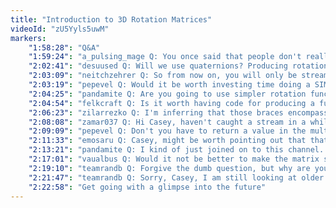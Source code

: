 ```yaml
---
title: "Introduction to 3D Rotation Matrices"
videoId: "zU5Yyls5uwM"
markers:
    "1:58:28": "Q&A"
    "1:59:24": "a_pulsing_mage Q: You once said that people don't really use matrices as the storage in real world things. Can you talk about the alternatives?"
    "2:02:41": "desuused Q: Will we use quaternions? Producing rotation matrix from quaternions seems a good idea"
    "2:03:09": "neitchzehrer Q: So from now on, you will only be streaming on Saturday and Sunday?"
    "2:03:19": "pepevel Q: Would it be worth investing time doing a SIMD optimization for matrix multiplication, or is it like killing ants with a rifle?"
    "2:04:25": "pandamite Q: Are you going to use simpler rotation functions that are mainly focused on smaller matrices such as your 4x4, then emphasizing another method on much larger matrices?"
    "2:04:54": "felkcraft Q: Is it worth having code for producing a full rotation matrix (x, y and z) at once instead of multiplying three different matrices?"
    "2:06:23": "zilarrezko Q: I'm inferring that those braces encompassing the four rows in those matrix operations aren't doing anything? (It isn't creating an extra dimension in the matrix?)"
    "2:08:08": "zamar037 Q: Hi Casey, haven't caught a stream in a while. How are things going?"
    "2:09:09": "pepevel Q: Don't you have to return a value in the multiplication function?"
    "2:11:33": "emosaru	Q: Casey, might be worth pointing out that that behavior in MSVC is specific to inline functions"
    "2:13:21": "pandamite Q: I kind of just joined on to this channel. Sorry about the lack of the knowledge of the code so far, but I was referring to the case of having such large matrices that you would consider partitioning the matrices into separate parts for quicker rotations"
    "2:17:01": "vaualbus Q: Would it not be better to make the matrix struct use an r32 array of 16 elements instead of a two dimensional one? In that should we SIMD the math operation?"
    "2:19:10": "teamrandb Q: Forgive the dumb question, but why are your include guards defined at the bottom of the header instead of the top? Is this purely what you chose to do, or is there another purpose? (#if is checked at the top, but the #define is at the bottom. Most code I've seen does it at the top)"
    "2:21:47": "teamrandb Q: Sorry, Casey, I am still looking at older streams. I guess you may have changed that already"
    "2:22:58": "Get going with a glimpse into the future"
---
```

